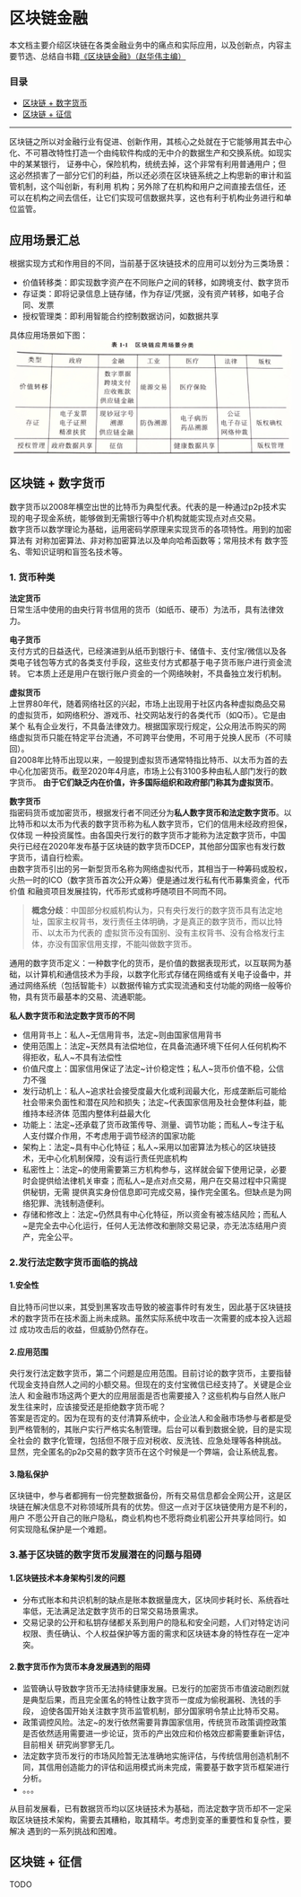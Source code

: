 # 区块链金融

本文档主要介绍区块链在各类金融业务中的痛点和实际应用，以及创新点，内容主要节选、总结自书籍[《区块链金融》（赵华伟主编）](http://www.tup.tsinghua.edu.cn/booksCenter/book_08419801.html)

### 目录
- [区块链 + 数字货币](#区块链--数字货币)
- [区块链 + 征信](#区块链--征信)  


---

区块链之所以对金融行业有促进、创新作用，其核心之处就在于它能够用其去中心化、不可篡改特性打造一个由纯软件构成的无中介的数据生产和交换系统。如现实中的某某银行，
证券中心，保险机构，统统去掉，这个非常有利用普通用户；但这必然损害了一部分它们的利益，所以还必须在区块链系统之上构思新的审计和监管机制，这个叫创新，有利用
机构；另外除了在机构和用户之间直接去信任，还可以在机构之间去信任，让它们实现可信数据共享，这也有利于机构业务进行和单位监管。

## 应用场景汇总
根据实现方式和作用目的不同，当前基于区块链技术的应用可以划分为三类场景：
- 价值转移类：即实现数字资产在不同账户之间的转移，如跨境支付、数字货币
- 存证类：即将记录信息上链存储，作为存证/凭据，没有资产转移，如电子合同、发票
- 授权管理类：即利用智能合约控制数据访问，如数据共享

具体应用场景如下图：
![](./images/blockchain_fin_scene.jpeg)

## 区块链 + 数字货币
数字货币以2008年横空出世的比特币为典型代表。代表的是一种通过p2p技术实现的电子现金系统，能够做到无需银行等中介机构就能实现点对点交易。  
数字货币以数学理论为基础，运用密码学原理来实现货币的各项特性。用到的加密算法有 对称加密算法、非对称加密算法以及单向哈希函数等；常用技术有
数字签名、零知识证明和盲签名技术等。  

### 1. 货币种类
**法定货币**  
日常生活中使用的由央行背书信用的货币（如纸币、硬币）为法币，具有法律效力。

**电子货币**  
支付方式的日益迭代，已经演进到从纸币到银行卡、储值卡、支付宝/微信以及各类电子钱包等方式的各类支付手段，这些支付方式都基于电子货币账户进行资金流转。
它本质上还是用户在银行账户资金的一个网络映射，不具备独立发行机制。

**虚拟货币**  
上世界80年代，随着网络社区的兴起，市场上出现用于社区内各种虚拟商品交易的虚拟货币，如网络积分、游戏币、社交网站发行的各类代币（如Q币）。它是由某个
私有企业发行，不具备法律效力。根据国家现行规定，公众用法币购买的网络虚拟货币只能在特定平台流通，不可跨平台使用，不可用于兑换人民币（不可赎回）。  
自2008年比特币出现以来，一般提到虚拟货币通常特指比特币、以太币为首的去中心化加密货币。截至2020年4月底，市场上公有3100多种由私人部门发行的数字货币。
**由于它们缺乏内在价值，许多国际组织和政府部门称其为虚拟货币**。

**数字货币**  
指密码货币或加密货币，根据发行者不同还分为**私人数字货币和法定数字货币**。以比特币和以太币为代表的数字货币称为私人数字货币，它们的信用未经政府担保，仅体现
一种投资属性。由各国央行发行的数字货币才能称为法定数字货币，中国央行已经在2020年发布基于区块链的数字货币DCEP，其他部分国家也有发行数字货币，请自行检索。  
由数字货币引出的另一新型货币名称为网络虚拟代币，其相当于一种筹码或股权，火热一时的ICO（数字货币首次公开众筹）便是通过发行私有代币募集资金，代币价值
和融资项目发展挂钩，代币形式或称呼随项目不同而不同。
>**概念分歧**：中国部分权威机构认为，只有央行发行的数字货币具有法定地址，国家主权背书，发行责任主体明确，才是真正的数字货币，而以比特币、以太币为代表的
> 虚拟货币没有国别、没有主权背书、没有合格发行主体，亦没有国家信用支撑，不能叫做数字货币。

通用的数字货币定义：一种数字化的货币，是价值的数据表现形式，以互联网为基础，以计算机和通信技术为手段，以数字化形式存储在网络或有关电子设备中，并
通过网络系统（包括智能卡）以数据传输方式实现流通和支付功能的网络一般等价物，具有货币最基本的交易、流通职能。

**私人数字货币和法定数字货币的不同**  
- 信用背书上：私人~无信用背书，法定~则由国家信用背书
- 使用范围上：法定~天然具有法偿地位，在具备流通环境下任何人任何机构不得拒收，私人~不具有法偿性
- 价值尺度上：国家信用保证了法定~计价稳定性；私人~货币价值不稳，公信力不强
- 发行动机上：私人~追求社会接受度最大化或利润最大化，形成垄断后可能给社会带来负面性和潜在风险和损失；法定~代表国家信用及社会整体利益，能维持本经济体
范围内整体利益最大化
- 功能上：法定~还承载了货币政策传导、测量、调节功能；而私人~专注于私人支付媒介作用，不考虑用于调节经济的国家功能
- 架构上：法定~具有中心化特征；私人~采用以加密算法为核心的区块链技术，无中心化机制保障，没有运行责任兜底机构
- 私密性上：法定~的使用需要第三方机构参与，这样就会留下使用记录，必要时会提供给法律机关审查；而私人~是点对点交易，用户在交易过程中只需提供秘钥，无需
提供真实身份信息即可完成交易，操作完全匿名。但缺点是为网络犯罪、洗钱制造便利。
- 存储和修改上：法定~仍然具有中心化特征，所以资金有被冻结风险；而私人~是完全去中心化运行，任何人无法修改和删除交易记录，亦无法冻结用户资产，完全公平。

### 2.发行法定数字货币面临的挑战
#### 1.安全性
自比特币问世以来，其受到黑客攻击导致的被盗事件时有发生，因此基于区块链技术的数字货币在技术面上尚未成熟。虽然实际系统中攻击一次需要的成本投入远超过
成功攻击后的收益，但威胁仍然存在。
#### 2.应用范围
央行发行法定数字货币，第二个问题是应用范围。目前讨论的数字货币，主要指替代现金支持自然人之间的小额交易。但现在的支付宝微信已经支持了。关键是企业法人
和金融市场这两个更大的应用层面是否也需要接入？这些机构与自然人账户发生往来时，应该接受还是拒绝数字货币呢？  
答案是否定的。因为在现有的支付清算系统中，企业法人和金融市场参与者都是受到严格管制的，其账户实行严格实名制管理。后台可以看到数据全貌，目的是实现全社会的
数字化管理，包括但不限于应对税收、反洗钱、应急处理等各种挑战。  
显然，完全匿名的p2p交易的数字货币在这个时候是一个弊端，会让系统乱套。
#### 3.隐私保护
区块链中，参与者都拥有一份完整数据备份，所有交易信息都会全网公开，这是区块链在解决信息不对称领域所具有的优势。但这一点对于区块链使用方是不利的，用户
不愿公开自己的账户隐私，商业机构也不愿将商业机密公开共享给同行。如何实现隐私保护是一个难题。

### 3.基于区块链的数字货币发展潜在的问题与阻碍
#### 1.区块链技术本身架构引发的问题
- 分布式账本和共识机制的缺点是账本数据量庞大，区块同步耗时长、系统吞吐率低，无法满足法定数字货币的日常交易场景需求。
- 交易记录的公开和私钥存储都关系到用户的隐私和安全问题，人们对特定访问权限、责任确认、个人权益保护等方面的需求和区块链本身的特性存在一定冲突。

#### 2.数字货币作为货币本身发展遇到的阻碍
- 监管确认导致数字货币无法持续健康发展。已发行的加密货币市值波动剧烈就是典型后果，而且完全匿名的特性让数字货币一度成为偷税漏税、洗钱的手段，
迫使各国开始关注数字货币监管机制，部分国家明令禁止比特币交易。
- 政策调控风险。法定~的发行依然需要背靠国家信用，传统货币政策调控政策是否依然适用需要进一步论证，货币的产出效应和价格效应都需要重新评估，目前相关
研究尚寥寥无几。
- 法定数字货币发行的市场风险暂无法准确地实施评估，与传统信用创造机制不同，其信用创造能力的评估和运用模式尚未完成，需要基于数字货币框架进行分析。
- 。。。

从目前发展看，已有数据货币均以区块链技术为基础，而法定数字货币却不一定采取区块链技术架构，需要去其糟粕，取其精华。考虑到变革的重要性和复杂性，要解决
遇到的一系列挑战和困难。

## 区块链 + 征信
TODO
